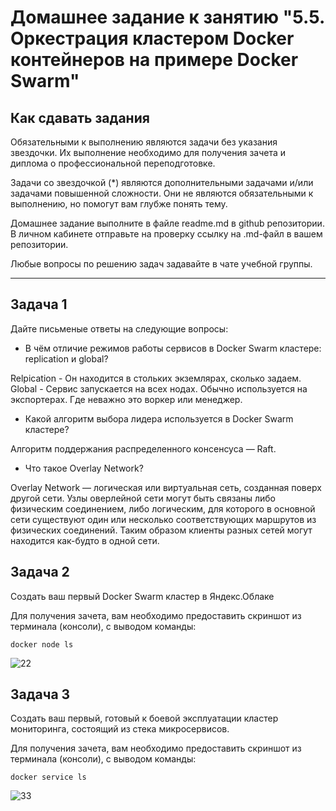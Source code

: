 # Домашнее задание к занятию "5.5. Оркестрация кластером Docker контейнеров на примере Docker Swarm"

## Как сдавать задания

Обязательными к выполнению являются задачи без указания звездочки. Их выполнение необходимо для получения зачета и диплома о профессиональной переподготовке.

Задачи со звездочкой (*) являются дополнительными задачами и/или задачами повышенной сложности. Они не являются обязательными к выполнению, но помогут вам глубже понять тему.

Домашнее задание выполните в файле readme.md в github репозитории. В личном кабинете отправьте на проверку ссылку на .md-файл в вашем репозитории.

Любые вопросы по решению задач задавайте в чате учебной группы.

---

## Задача 1

Дайте письменые ответы на следующие вопросы:

- В чём отличие режимов работы сервисов в Docker Swarm кластере: replication и global?

Relpication - Он находится в стольких экземлярах, сколько задаем.
Global - Сервис запускается на всех нодах. Обычно используется на экспортерах. Где неважно это воркер или менеджер.

- Какой алгоритм выбора лидера используется в Docker Swarm кластере?

Алгоритм поддержания распределенного консенсуса — Raft.

- Что такое Overlay Network?

Overlay Network — логическая или виртуальная сеть, созданная поверх другой сети. Узлы оверлейной сети могут быть связаны либо физическим соединением, либо логическим, для которого в основной сети существуют один или несколько соответствующих маршрутов из физических соединений. Таким образом клиенты разных сетей могут находится как-будто в одной сети.

## Задача 2

Создать ваш первый Docker Swarm кластер в Яндекс.Облаке

Для получения зачета, вам необходимо предоставить скриншот из терминала (консоли), с выводом команды:
```
docker node ls
```
![22](https://user-images.githubusercontent.com/57503209/176501550-e21331cb-874c-4c83-a847-b1c17f4ba7b6.jpg)

## Задача 3

Создать ваш первый, готовый к боевой эксплуатации кластер мониторинга, состоящий из стека микросервисов.

Для получения зачета, вам необходимо предоставить скриншот из терминала (консоли), с выводом команды:
```
docker service ls
```
![33](https://user-images.githubusercontent.com/57503209/176501562-e3a1ad33-9813-4e21-ba8e-bae006761889.jpg)


